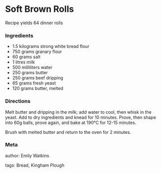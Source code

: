 # Soft Brown Rolls

Recipe yields 64 dinner rolls 

### Ingredients
 * 1.5 kilograms strong white bread flour
 * 750 grams granary flour
 * 60 grams salt
 * 1 litres milk
 * 500 milliliters water
 * 250 grams butter
 * 250 grams beef dripping
 * 65 grams fresh yeast
 * 120 grams butter, melted

### Directions

Melt butter and dripping in the milk; add water to cool, then whisk in the yeast.  Add to dry ingredients and knead for 10 minutes.  Prove, then shape into 60g balls, prove again, and bake at 190°C for 12-15 minutes.

Brush with melted butter and return to the oven for 2 minutes.

### Meta
author: Emily Watkins

tags: Bread, Kingham Plough

